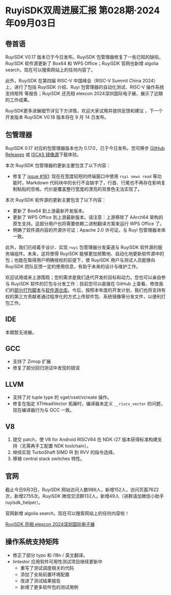 # RuyiSDK双周进展汇报  第028期·2024年09月03日

## 卷首语
RuyiSDK V0.17 版本已于今日发布。RuyiSDK 包管理器修复了一些已知的缺陷，RuyiSDK 软件源更新了 Box64 和 WPS Office；RuyiSDK 官网也新增 algolia search，现在可以搜索网站上的任何内容了。

此外，RuyiSDK 在第四届 RISC-V 中国峰会（RISC-V Summit China 2024）上，进行了包括 RuyiSDK 介绍、Ruyi 包管理器的自动化测试、RISC-V 操作系统支持矩阵 等报告；RuyiSDK 还亮相 elexcon 2024深圳国际电子展，展示了近期的工作成果。

RuyiSDK更多进展细节详见下方详情，欢迎大家试用并提供反馈和建议 ，下一个开发版本 RuyiSDK V0.18 版本将在 9 月 14 日发布。

## 包管理器

RuyiSDK 0.17 对应的包管理器版本也为 0.17.0，已于今日发布。您可移步
[GitHub Releases][ruyi-0.17.0-gh] 或 [ISCAS 镜像源][ruyi-0.17.0-iscas]下载体验。

[ruyi-0.17.0-gh]: https://github.com/ruyisdk/ruyi/releases/tag/0.17.0
[ruyi-0.17.0-iscas]: https://mirror.iscas.ac.cn/ruyisdk/ruyi/releases/0.17.0/

本次 RuyiSDK 包管理器的更新主要包含了以下内容：

* 修复了 [issue #181]: 现在在宽度较短的终端窗口中使用 `ruyi news read`
  等功能时，Markdown 代码块中的长行不会缺字了，行首、行尾也不再存在影响复制粘贴的空格。代价是覆盖整行宽度的漂亮的背景色无法实现了。

[issue #181]: https://github.com/ruyisdk/ruyi/issues/181

本次 RuyiSDK 软件源的更新主要包含了以下内容：

* 更新了 Box64 到上游最新开发版本。
* 更新了 WPS Office 到上游最新版本。请注意：上游移除了 AArch64 架构的原生支持。这部分用户也将需要依赖二进制翻译方案来运行 WPS Office 了。
* 明确了软件源内容的开源许可证：Apache 2.0 许可证，与 Ruyi 包管理器本体一致。

此外，我们已经着手设计、实现 `ruyi` 包管理器分发渠道与 RuyiSDK 软件源的服务端组件。未来，这将使得
RuyiSDK 能够更加频繁地、自动化地更新软件源中的包；也能在取得用户明确授权的前提下，使
RuyiSDK 用户与测试人员能够向 RuyiSDK 团队反馈一定的使用信息，有助于未来的设计与维护工作。

欢迎试用或来上游围观；您的需求是我们迭代开发的目标和动力。您也可以亲自参与
RuyiSDK 软件的打包与分发工作：目前您可以直接在 GitHub 上查看、修改我们的[部分打包脚本](https://github.com/ruyisdk/ruyici)与[软件源仓库](https://github.com/ruyisdk/packages-index)。今后，按照本年度的开发计划，我们也将支持有权的第三方贡献者通过程序化的方式上传软件包、系统镜像等分发文件，以便利打包工作。

## IDE

本期暂无进展。

## GCC

- 支持了 Zimop 扩展
- 修复了部分回归测试中发现的错误

## LLVM

- 支持了对 tuple type 的 vget/vset/vcreate 操作。
- 修复在指定 XTHeadVector 拓展时，编译器未定义 `__riscv_vector` 的问题，现在编译器行为与 GCC 一致。

## V8

1. 提交 patch，使 V8 for Android RISCV64 在 NDK r27 版本获得标准构建支持（无需再手工配置 NDK toolchain）。
2. 继续实现 TurboShaft SIMD IR 到 RVV 的指令选择。
3. 移植 central stack switches 特性。

## 官网

截止今日9月3日，RuyiSDK 网站访问人数986人，新增152人，访问页面7622次，新增2755次。RuyiSDK 微信交流群132人，新增49人（进群请加微信小助手 ruyisdk_helper）。

官网新增 algolia search，现在可以搜索网站上的任何内容啦！

[RuyiSDK 亮相 elexcon 2024深圳国际电子展](https://mp.weixin.qq.com/s/Rr04my4SxRPfTT7-wvKriw)

## 操作系统支持矩阵

- 修正了部分 typo 和 i18n / 英文翻译。
- lintestor 应用软件可用性测试项目继续更新中
  - 重写了测试调度相关的代码
  - 添加了全局前置环境配置
  - 改进了测试结果报告
  - 新增了更多软件包的测试用例
